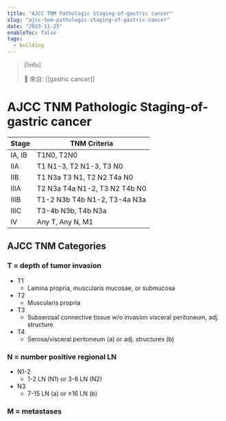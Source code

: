 ```yaml
---
title: "AJCC TNM Pathologic Staging-of-gastric cancer"
slug: "ajcc-tnm-pathologic-staging-of-gastric-cancer"
date: "2023-11-25"
enableToc: false
tags:
  - building
---
```


> [!info]
>
> 🌱 來自: [[gastric cancer]]

# AJCC TNM Pathologic Staging-of-gastric cancer

| Stage  | TNM Criteria                  |
| ------ | ----------------------------- |
| IA, IB | T1N0, T2N0                    |
| IIA    | T1 N1-3, T2 N1-3, T3 N0       |
| IIB    | T1 N3a T3 N1, T2 N2 T4a N0    |
| IIIA   | T2 N3a T4a N1-2, T3 N2 T4b N0 |
| IIIB   | T1-2 N3b T4b N1-2, T3-4a N3a  |
| IIIC   | T3-4b N3b, T4b N3a            |
| IV     | Any T, Any N, M1              |

## AJCC TNM Categories

### T = depth of tumor invasion

- T1
  - Lamina propria, muscularis mucosae, or submucosa
- T2
  - Muscularis propria
- T3
  - Subserosal connective tissue w/o invasion visceral peritoneum, adj. structure
- T4
  - Serosa/visceral peritoneum (a) or adj. structures (b)

### N = number positive regional LN

- N1-2
  - 1-2 LN (N1) or 3-6 LN (N2)
- N3
  - 7-15 LN (a) or ≥16 LN (b)

### M = metastases
